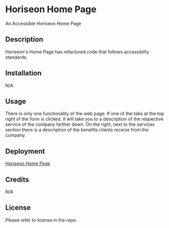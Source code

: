 # Horiseon Home Page
An Accessible Horiseon Home Page

## Description

Horiseon's Home Page has refactored code that follows accessibilty standards.

## Installation

N/A

## Usage 

There is only one functionality of the web page. If one of the tabs at the top right of the form is clicked, it will take you to a description of the respective service of the company farther down. On the right, next to the services section there is a description of the benefits clients receive from the company.

## Deployment

[Horiseon Home Page](https://clifftrewin.github.io/Horiseon-Home-Page/)

## Credits

N/A

## License

Please refer to license in the repo.
